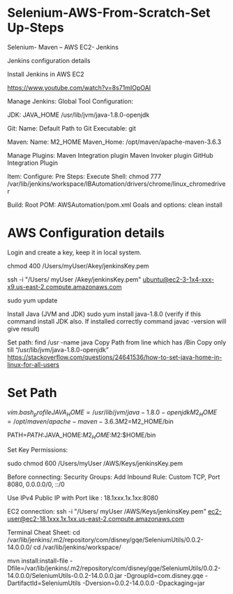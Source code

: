 # Selenium-AWS-From-Scratch-Set Up-Steps


Selenium- Maven – AWS EC2- Jenkins


Jenkins configuration details


Install Jenkins in AWS EC2

https://www.youtube.com/watch?v=8s71mIOpOAI


Manage Jenkins: Global Tool Configuration:


JDK:
JAVA_HOME
/usr/lib/jvm/java-1.8.0-openjdk

Git:
Name: Default
Path to Git Executable: git

Maven:
Name: M2_HOME
Maven_Home: /opt/maven/apache-maven-3.6.3

Manage Plugins:
Maven Integration plugin
Maven Invoker plugin
GitHub Integration Plugin


Item:
Configure:
Pre Steps:
Execute Shell: chmod 777 /var/lib/jenkins/workspace/IBAutomation/drivers/chrome/linux_chromedriver

Build:
Root POM: AWSAutomation/pom.xml
Goals and options: clean install










AWS Configuration details
=========================



Login and create a key, keep it in local system.

chmod 400 /Users/myUser/Akey/jenkinsKey.pem 

ssh -i "/Users/ myUser /Akey/jenkinsKey.pem" ubuntu@ec2-3-1x4-xxx-x9.us-east-2.compute.amazonaws.com

sudo yum update

Install Java (JVM and JDK)
sudo yum install java-1.8.0 (verify if this command install JDK also. If installed correctly command javac -version will give result)

Set path:
find /usr -name java
Copy Path from line which has /Bin
Copy only till “/usr/lib/jvm/java-1.8.0-openjdk”
https://stackoverflow.com/questions/24641536/how-to-set-java-home-in-linux-for-all-users




Set Path
==========


$vim .bash_profile
JAVA_HOME=/usr/lib/jvm/java-1.8.0-openjdk
M2_HOME=/opt/maven/apache-maven-3.6.3
M2=$M2_HOME/bin

PATH=$PATH:$JAVA_HOME:$M2_HOME:$M2:$HOME/bin

Set Key Permissions:

sudo chmod 600 /Users/myUser /AWS/Keys/jenkinsKey.pem



Before connecting:
Security Groups: 
Add Inbound Rule: Custom TCP, Port 8080, 0.0.0.0/0, ::/0

Use IPv4 Public IP with Port like : 18.1xxx.1x.1xx:8080

EC2 connection: ssh -i "/Users/ myUser /AWS/Keys/jenkinsKey.pem" ec2-user@ec2-18.1xxx.1x.1xx.us-east-2.compute.amazonaws.com



Terminal Cheat Sheet:
cd /var/lib/jenkins/.m2/repository/com/disney/gqe/SeleniumUtils/0.0.2-14.0.0.0/
cd /var/lib/jenkins/workspace/

mvn install:install-file  -Dfile=/var/lib/jenkins/.m2/repository/com/disney/gqe/SeleniumUtils/0.0.2-14.0.0.0/SeleniumUtils-0.0.2-14.0.0.0.jar  -DgroupId=com.disney.gqe -DartifactId=SeleniumUtils -Dversion=0.0.2-14.0.0.0 -Dpackaging=jar



